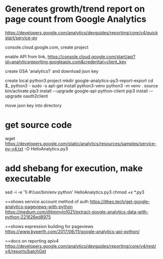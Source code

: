 # Generates growth/trend report on page count from Google Analytics

https://developers.google.com/analytics/devguides/reporting/core/v4/quickstart/service-py

console.cloud.google.com, create project

enable API from link, https://console.cloud.google.com/start/api?id=analyticsreporting.googleapis.com&credential=client_key


create GSA 'analytics1' and download json key

create local python3 project
mkdir google-analytics-py3-report-export
cd $_
python3 -
sudo -s apt-get install python3-venv
python3 -m venv .
source bin/activate
pip3 install --upgrade google-api-python-client
pip3 install --upgrade oauth2client

move json key into directory

# get source code
wget https://developers.google.com/static/analytics/resources/samples/service-py-v4.txt -O HelloAnalytics.py3
# add shebang for execution, make executable
sed -i -e '1i #!/usr/bin/env python' HelloAnalytics.py3
chmod +x *.py3


==shows service account method of auth
https://itheo.tech/get-google-analytics-pageviews-with-python
https://medium.com/@tmmylo1021/extract-google-analytics-data-with-python-221626ed8975

==shows expression building for pageviews
https://www.byperth.com/2017/06/11/google-analytics-api-python/

==docs on reporting apiv4
https://developers.google.com/analytics/devguides/reporting/core/v4/rest/v4/reports/batchGet
